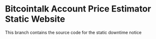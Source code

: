 # Bitcointalk Account Price Estimator Static Website

This branch contains the source code for the static downtime notice